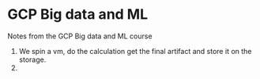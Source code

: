 # GCP Big data and ML 
Notes from the GCP Big data and ML course

1. We spin a vm, do the calculation get the final artifact and store it on the storage.
2. 
<!--stackedit_data:
eyJoaXN0b3J5IjpbLTUzNTE0NTg1N119
-->